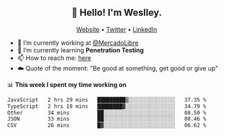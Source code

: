 <h2 align="center">👋 Hello! I'm Weslley.</h2>
<p align="center">
  <a href="http://weslleyneri.com.br">Website</a> •
  <a href="https://twitter.com/Weslley_Neri">Twitter</a> •
  <a href="https://www.linkedin.com/in/weslley-neri-3658908b">LinkedIn</a>
</p>


- 🔭 I’m currently working at [@MercadoLibre](https://github.com/mercadolibre)
- 🌱 I’m currently learning **Penetration Testing**
- 📫 How to reach me: [here](mailto:weslley39@gmail.com)
- ☁️ Quote of the moment: "Be good at something, get good or give up"

📊 **This week I spent my time working on**
<!--START_SECTION:waka-->

```txt
JavaScript   2 hrs 29 mins   █████████▒░░░░░░░░░░░░░░░   37.35 %
TypeScript   2 hrs 19 mins   ████████▓░░░░░░░░░░░░░░░░   34.79 %
Other        34 mins         ██░░░░░░░░░░░░░░░░░░░░░░░   08.50 %
JSON         33 mins         ██░░░░░░░░░░░░░░░░░░░░░░░   08.46 %
CSV          26 mins         █▓░░░░░░░░░░░░░░░░░░░░░░░   06.62 %
```

<!--END_SECTION:waka-->

<!-- Inspired by https://github.com/gruselhaus/gruselhaus -->